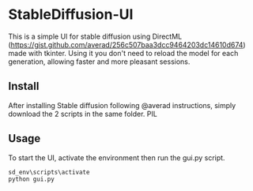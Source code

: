 # StableDiffusion-UI

This is a simple UI for stable diffusion using DirectML (https://gist.github.com/averad/256c507baa3dcc9464203dc14610d674) made with tkinter.
Using it you don't need to reload the model for each generation, allowing faster and more pleasant sessions.

## Install

After installing Stable diffusion following @averad instructions, simply download the 2 scripts in the same folder.
PIL

## Usage

To start the UI, activate the environment then run the gui.py script.
```
sd_env\scripts\activate
python gui.py
```
